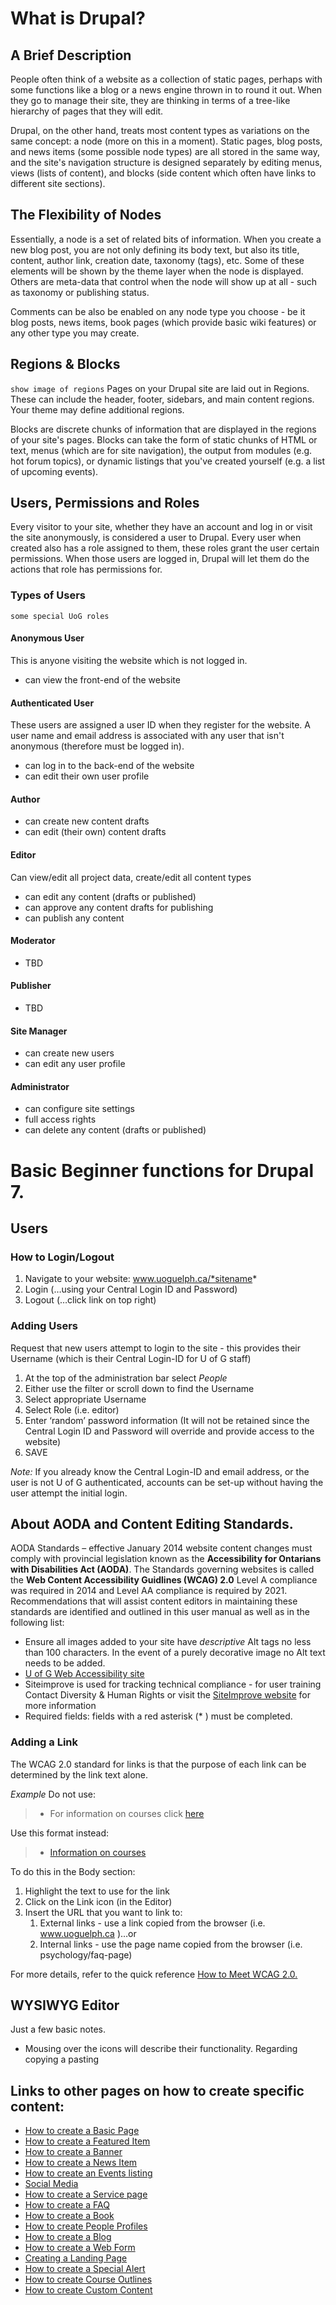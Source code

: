 # What is Drupal?
## A Brief Description
People often think of a website as a collection of static pages, perhaps with some functions like a blog or a news engine thrown in to round it out. When they go to manage their site, they are thinking in terms of a tree-like hierarchy of pages that they will edit.

Drupal, on the other hand, treats most content types as variations on the same concept: a node (more on this in a moment). Static pages, blog posts, and news items (some possible node types) are all stored in the same way, and the site's navigation structure is designed separately by editing menus, views (lists of content), and blocks (side content which often have links to different site sections).

## The Flexibility of Nodes
 Essentially, a node is a set of related bits of information. When you create a new blog post, you are not only defining its body text, but also its title, content, author link, creation date, taxonomy (tags), etc. Some of these elements will be shown by the theme layer when the node is displayed. Others are meta-data that control when the node will show up at all - such as taxonomy or publishing status.

Comments can be also be enabled on any node type you choose - be it blog posts, news items, book pages (which provide basic wiki features) or any other type you may create.

## Regions & Blocks
`show image of regions`
Pages on your Drupal site are laid out in Regions. These can include the header, footer, sidebars, and main content regions. Your theme may define additional regions.

Blocks are discrete chunks of information that are displayed in the regions of your site's pages. Blocks can take the form of static chunks of HTML or text, menus (which are for site navigation), the output from modules (e.g. hot forum topics), or dynamic listings that you've created yourself (e.g. a list of upcoming events).

## Users, Permissions and Roles
Every visitor to your site, whether they have an account and log in or visit the site anonymously, is considered a user to Drupal. Every user when created also has a role assigned to them, these roles grant the user certain permissions. When those users are logged in, Drupal will let them do the actions that role has permissions for.

### Types of Users
`some special UoG roles`
#### Anonymous User
This is anyone visiting the website which is not logged in.
- can view the front-end of the website

#### Authenticated User
These users are assigned a user ID when they register for the website. A user name and email address is associated with any user that isn't anonymous (therefore must be logged in).
- can log in to the back-end of the website
- can edit their own user profile

#### Author
- can create new content drafts
- can edit (their own) content drafts

#### Editor
Can view/edit all project data, create/edit all content types
- can edit any content (drafts or published)
- can approve any content drafts for publishing
- can publish any content

#### Moderator
- TBD

#### Publisher
- TBD

#### Site Manager
- can create new users
- can edit any user profile

#### Administrator
- can configure site settings
- full access rights
- can delete any content (drafts or published)

# Basic Beginner functions for Drupal 7.
## Users
### How to Login/Logout
1.	 Navigate to your website: www.uoguelph.ca/*sitename*
2.	 Login (…using your Central Login ID and Password)
3.	 Logout (…click link on top right)

### Adding Users
Request that new users attempt to login to the site - this provides their Username (which is their Central Login-ID for U of G staff)
1. At the top of the administration bar select *People*
2. Either use the filter or scroll down to find the Username
3. Select appropriate Username
4. Select Role (i.e. editor)
5. Enter ‘random’ password information (It will not be retained since the Central Login ID and Password will override and provide access to the website)
6.	 SAVE

*Note:* If you already know the Central Login-ID and email address, or the user is not U of G authenticated, accounts can be set-up without having the user attempt the initial login.

## About AODA and Content Editing Standards.
AODA Standards – effective January 2014 website content changes must comply with provincial legislation known as the **Accessibility for Ontarians with Disabilities Act (AODA)**. The Standards governing websites is called the **Web Content Accessibility Guidlines (WCAG) 2.0** Level A compliance was required in 2014 and Level AA compliance is required by 2021. Recommendations that will assist content editors in maintaining these standards are identified and outlined in this user manual as well as in the following list:
* Ensure all images added to your site have *descriptive* Alt tags no less than 100 characters. In the event of a purely decorative image no Alt text needs to be added.
* [U of G Web Accessibility site](https://www.uoguelph.ca/accessibility/web/)
* Siteimprove is used for tracking technical compliance - for user training Contact Diversity & Human Rights or visit the [SiteImprove website](http://siteimprove.com/) for more information
* Required fields: fields with a red asterisk (* ) must be completed.

### Adding a Link
The WCAG 2.0 standard for links is that the purpose of each link can be determined by the link text alone.

*Example* Do not use:

> * For information on courses click [here](www.google.ca)

Use this format instead:
> * [Information on courses](www.google.ca)

To do this in the Body section:
1. Highlight the text to use for the link
2. Click on the Link icon (in the Editor)
3. Insert the URL that you want to link to:
    1. External links - use a link copied from the browser (i.e. www.uoguelph.ca )…or
    2. Internal links - use the page name copied from the browser (i.e. psychology/faq-page)

For more details, refer to the quick reference [How to Meet WCAG 2.0.](http://www.w3.org/WAI/WCAG20/quickref/)


## WYSIWYG Editor
Just a few basic notes.
* Mousing over the icons will describe their functionality.
Regarding copying a pasting

## Links to other pages on how to create specific content:
* [How to create a Basic Page](features/howto-page.html)
* [How to create a Featured Item](features/howto-featured.html)
* [How to create a Banner](features/howto-banner.html)
* [How to create a News Item](features/howto-news.html)
* [How to create an Events listing](features/howto-events.html)
* [Social Media](features/howto-socialmedia.html)
* [How to create a Service page](features/howto-services.html)
* [How to create a FAQ](features/howto-FAQ.html)
* [How to create a Book](features/howto-book.html)
* [How to create People Profiles](features/howto-profiles.html)
* [How to create a Blog](features/howto-blog.html)
* [How to create a Web Form](features/howto-webforms.html)
* [Creating a Landing Page](features/howto-landingpag.html)
* [How to create a Special Alert](features/howto-specialalert.html)
* [How to create Course Outlines](features/howto-courseoutlines.html)
* [How to create Custom Content](features/howto-customcon.html)
